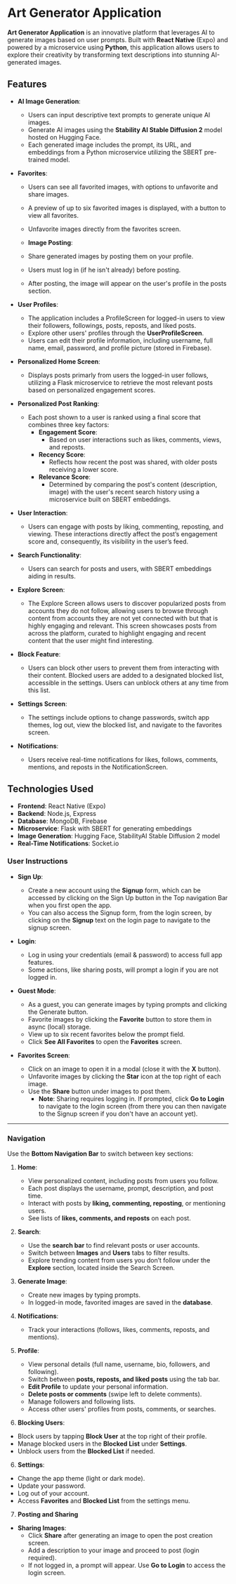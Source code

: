 # Art Generator Application

**Art Generator Application** is an innovative platform that leverages AI to generate images based on user prompts. Built with **React Native** (Expo) and powered by a microservice using **Python**, this application allows users to explore their creativity by transforming text descriptions into stunning AI-generated images.

## Features

- **AI Image Generation**: 
  - Users can input descriptive text prompts to generate unique AI images.
  - Generate AI images using the **Stability AI Stable Diffusion 2** model hosted on Hugging Face.
  - Each generated image includes the prompt, its URL, and embeddings from a Python microservice utilizing the SBERT pre-trained model.

- **Favorites**: 
  - Users can see all favorited images, with options to unfavorite and share images.
  - A preview of up to six favorited images is displayed, with a button to view all favorites.
  - Unfavorite images directly from the favorites screen.

  - **Image Posting**: 
  - Share generated images by posting them on your profile.
  - Users must log in (if he isn't already) before posting.
  - After posting, the image will appear on the user's profile in the posts section.

- **User Profiles**: 
  - The application includes a ProfileScreen for logged-in users to view their followers, followings, posts, reposts, and liked posts.
  - Explore other users' profiles through the **UserProfileScreen**.
  - Users can edit their profile information, including username, full name, email, password, and profile picture (stored in Firebase).

- **Personalized Home Screen**: 
  - Displays posts primarly from users the logged-in user follows, utilizing a Flask microservice to retrieve the most relevant posts based on personalized engagement scores.

- **Personalized Post Ranking**: 
  - Each post shown to a user is ranked using a final score that combines three key factors:
    - **Engagement Score**:
      - Based on user interactions such as likes, comments, views, and reposts.
    - **Recency Score**:
      - Reflects how recent the post was shared, with older posts receiving a lower score.
    - **Relevance Score**:
      - Determined by comparing the post's  content (description, image) with the user's recent search history using a microservice built on SBERT embeddings.

- **User Interaction**:
  - Users can engage with posts by liking, commenting, reposting, and viewing. These interactions directly affect the post’s engagement score and, consequently, its visibility in the user’s feed.

- **Search Functionality**: 
  - Users can search for posts and users, with SBERT embeddings aiding in results.

- **Explore Screen**: 
  - The Explore Screen allows users to discover popularized posts from accounts they do not follow, allowing users to browse through content from accounts they are not yet connected with but that is highly engaging and relevant. This screen showcases posts from across the platform, curated to highlight engaging and recent content that the user might find interesting.

- **Block Feature**: 
  - Users can block other users to prevent them from interacting with their content. Blocked users are added to a designated blocked list, accessible in the settings. Users can unblock others at any time from this list.

- **Settings Screen**: 
  - The settings include options to change passwords, switch app themes, log out, view the blocked list, and navigate to the favorites screen.

- **Notifications**: 
  - Users receive real-time notifications for likes, follows, comments, mentions, and reposts in the NotificationScreen.

## Technologies Used

- **Frontend**: React Native (Expo)
- **Backend**: Node.js, Express
- **Database**: MongoDB, Firebase
- **Microservice**: Flask with SBERT for generating embeddings
- **Image Generation**: Hugging Face, StabilityAI Stable Diffusion 2 model
- **Real-Time Notifications**: Socket.io 

### User Instructions

- **Sign Up**:  
  - Create a new account using the **Signup** form, which can be accessed by clicking on the Sign Up button in the Top navigation Bar when you first open the app.  
  - You can also access the Signup form, from the login screen, by clicking on the **Signup** text on the login page to navigate to the signup screen.  

- **Login**:  
  - Log in using your credentials (email & password) to access full app features.  
  - Some actions, like sharing posts, will prompt a login if you are not logged in.  

- **Guest Mode**:  
  - As a guest, you can generate images by typing prompts and clicking the Generate button.  
  - Favorite images by clicking the **Favorite** button to store them in async (local) storage.  
  - View up to six recent favorites below the prompt field.  
  - Click **See All Favorites** to open the **Favorites** screen.  

- **Favorites Screen**:  
  - Click on an image to open it in a modal (close it with the **X** button).  
  - Unfavorite images by clicking the **Star** icon at the top right of each image.  
  - Use the **Share** button under images to post them.  
    - **Note**: Sharing requires logging in. If prompted, click **Go to Login** to navigate to the login screen (from there you can then navigate to the Signup screen if you don't have an account yet).  

---

### Navigation  
Use the **Bottom Navigation Bar** to switch between key sections:

1. **Home**:  
   - View personalized content, including posts from users you follow.  
   - Each post displays the username, prompt, description, and post time.  
   - Interact with posts by **liking, commenting, reposting**, or mentioning users.  
   - See lists of **likes, comments, and reposts** on each post.  

2. **Search**:  
   - Use the **search bar** to find relevant posts or user accounts.  
   - Switch between **Images** and **Users** tabs to filter results.  
   - Explore trending content from users you don’t follow under the **Explore** section, located inside the Search Screen.  

3. **Generate Image**:  
   - Create new images by typing prompts.  
   - In logged-in mode, favorited images are saved in the **database**.  

4. **Notifications**:  
   - Track your interactions (follows, likes, comments, reposts, and mentions).  

5. **Profile**:  
   - View personal details (full name, username, bio, followers, and following).  
   - Switch between **posts, reposts, and liked posts** using the tab bar.  
   - **Edit Profile** to update your personal information.  
   - **Delete posts or comments** (swipe left to delete comments).  
   - Manage followers and following lists.  
   - Access other users' profiles from posts, comments, or searches.  

5. **Blocking Users**:  
  - Block users by tapping **Block User** at the top right of their profile.  
  - Manage blocked users in the **Blocked List** under **Settings**.  
  - Unblock users from the **Blocked List** if needed.  

6. **Settings**:  
  - Change the app theme (light or dark mode).  
  - Update your password.  
  - Log out of your account.  
  - Access **Favorites** and **Blocked List** from the settings menu.  

7. **Posting and Sharing**  

- **Sharing Images**:  
  - Click **Share** after generating an image to open the post creation screen.  
  - Add a description to your image and proceed to post (login required).  
  - If not logged in, a prompt will appear. Use **Go to Login** to access the login screen.  